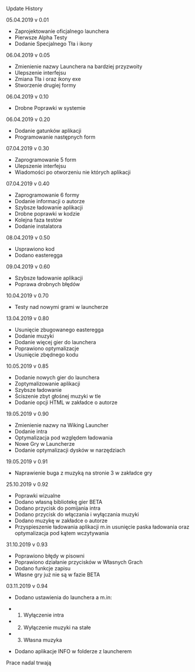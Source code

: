 Update History 

05.04.2019 v 0.01
- Zaprojektowanie oficjalnego launchera 
- Pierwsze Alpha Testy
- Dodanie Specjalnego Tła i ikony


06.04.2019 v 0.05
- Zmienienie nazwy Launchera na bardziej przyzwoity
- Ulepszenie interfejsu
- Zmiana Tła i oraz ikony exe
- Stworzenie drugiej formy


06.04.2019 v 0.10
- Drobne Poprawki w systemie


06.04.2019 v 0.20
- Dodanie gatunków aplikacji
- Programowanie następnych form


07.04.2019 v 0.30
- Zaprogramowanie 5 form 
- Ulepszenie interfejsu
- Wiadomości po otworzeniu nie których aplikacji


07.04.2019 v 0.40
- Zaprogramowanie 6 formy
- Dodanie informacji o autorze
- Szybsze ładowanie aplikacji
- Drobne poprawki w kodzie
- Kolejna faza testów
- Dodanie instalatora


08.04.2019 v 0.50
- Usprawiono kod
- Dodano easteregga


09.04.2019 v 0.60
- Szybsze ładowanie aplikacji
- Poprawa drobnych błędów


10.04.2019 v 0.70
- Testy nad nowymi grami w launcherze


13.04.2019 v 0.80
- Usunięcie zbugowanego easteregga
- Dodanie muzyki
- Dodanie więcej gier do launchera
- Poprawiono optymalizacje
- Usunięcie zbędnego kodu


10.05.2019 v 0.85
- Dodanie nowych gier do launchera
- Zoptymalizowanie aplikacji
- Szybsze ładowanie
- Ściszenie zbyt głośnej muzyki w tle
- Dodanie opcji HTML w zakładce o autorze


19.05.2019 v 0.90
- Zmienienie nazwy na Wiking Launcher
- Dodanie intra
- Optymalizacja pod względem ładowania
- Nowe Gry w Launcherze
- Dodanie optymalizacji dysków w narzędziach


19.05.2019 v 0.91
- Naprawienie buga z muzyką na stronie 3 w zakładce gry


25.10.2019 v 0.92
- Poprawki wizualne
- Dodano własną bibliotekę gier BETA
- Dodano przycisk do pomijania intra
- Dodano przycisk do włączania i wyłączania muzyki
- Dodano muzykę w zakładce o autorze
- Przyspieszenie ładowania aplikacji m.in usunięcie paska ładowania oraz optymalizacja pod kątem wczytywania


31.10.2019 v 0.93
- Poprawiono błędy w pisowni
- Poprawiono działanie przycisków w Własnych Grach
- Dodano funkcje zapisu
- Własne gry już nie są w fazie BETA

03.11.2019 v 0.94
- Dodano ustawienia do launchera a m.in:
- 1. Wyłączenie intra
- 2. Wyłączenie muzyki na stałe
- 3. Własna muzyka

- Dodano aplikacje INFO w folderze z launcherem
 
 
Prace nadal trwają

